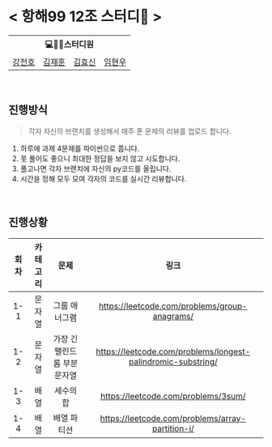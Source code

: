 # < 항해99 12조 스터디🤯 >


<table>
    <tr>
         <th colspan=5>💻🙎‍♂스터디원</th>
    </tr>
    <tr>
        <td><a href='https://github.com/jeonbar2'>강전호</a></td>
        <td><a href='https://github.com/HoduUlmu'>김재훈</a></td>
        <td><a href='https://github.com/Shinnybest'>김효신</a></td>
        <td><a href='https://github.com/hyunwoome'>임현우</a></td>
        
    
</table>

<br>

## 진행방식
> 각자 자신의 브랜치를 생성해서 매주 푼 문제의 리뷰를 업로드 합니다.
1. 하루에 과제 4문제를 파이썬으로 풉니다.
2. 못 풀어도 좋으니 최대한 정답을 보지 않고 시도합니다.
3. 풀고나면 각자 브랜치에 자신의 py코드를 올립니다.
4. 시간을 정해 모두 모여 각자의 코드를 실시간 리뷰합니다.

<br>

## 진행상황

|회차|카테고리|문제|링크|   
|:--:|:--:|:--:|:--:|
|1-1|문자열|그룹 애너그램|https://leetcode.com/problems/group-anagrams/|
|1-2|문자열|가장 긴 팰린드롬 부분 문자열|https://leetcode.com/problems/longest-palindromic-substring/|
|1-3|배열|세수의 합|https://leetcode.com/problems/3sum/|
|1-4|배열|배열 파티션|https://leetcode.com/problems/array-partition-i/|
